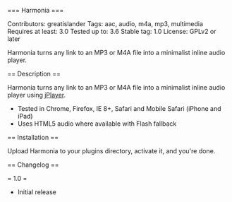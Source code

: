 === Harmonia ===

Contributors: greatislander
Tags: aac, audio, m4a, mp3, multimedia
Requires at least: 3.0
Tested up to: 3.6
Stable tag: 1.0
License: GPLv2 or later

Harmonia turns any link to an MP3 or M4A file into a minimalist inline audio player.

== Description ==

Harmonia turns any link to an MP3 or M4A file into a minimalist inline audio player using [jPlayer](http://jplayer.org).

* Tested in Chrome, Firefox, IE 8+, Safari and Mobile Safari (iPhone and iPad)
* Uses HTML5 audio where available with Flash fallback

== Installation ==

Upload Harmonia to your plugins directory, activate it, and you're done.

== Changelog ==

= 1.0 =

* Initial release